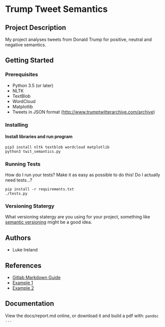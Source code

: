 # Trump Tweet Semantics

## Project Description
My project analyses tweets from Donald Trump for positive, neutral and negative semantics. 

## Getting Started

### Prerequisites
* Python 3.5 (or later)
* NLTK
* TextBlob
* WordCloud
* Matplotlib
* Tweets in JSON format (http://www.trumptwitterarchive.com/archive)

### Installing

#### Install libraries and run program

```
pip3 install nltk textblob wordcloud matplotlib
python3 twit_semantics.py
```

### Running Tests
How do I run your tests? Make it as easy as possible to do this! 
Do I actually need tests...?

```
pip install -r requirements.txt
./tests.py
```

### Versioning Statergy
What versioning statergy are you using for your project, something like [semantic versioning](https://semver.org/) might be a good idea.

## Authors
* Luke Ireland

## References
* [Gitlab Markdown Guide](https://docs.gitlab.com/ee/user/markdown.html)
* [Example 1](https://github.com/erasmus-without-paper/ewp-specs-sec-intro/tree/v2.0.2)
* [Example 2](https://github.com/erasmus-without-paper/ewp-specs-architecture/tree/v1.10.0)

## Documentation
View the docs/report.md online, or download it and build a pdf with:
`pandoc ...`